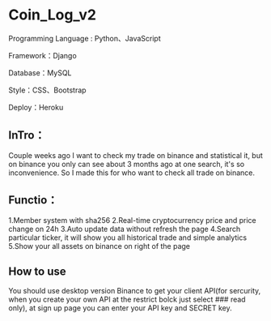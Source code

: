 # Coin_Log_v2

Programming Language : Python、JavaScript

Framework：Django

Database：MySQL

Style：CSS、Bootstrap

Deploy：Heroku

## InTro：
Couple weeks ago I want to check my trade on binance and statistical it, but on binance you only can see about 3 months ago at one search, it's so inconvenience.
So I made this for who want to check all trade on binance.

## Functio：
1.Member system with sha256
2.Real-time cryptocurrency price and price change on 24h
3.Auto update data without refresh the page
4.Search particular ticker, it will show you all historical trade and simple analytics
5.Show your all assets on binance on right of the page

## How to use
You should use desktop version Binance to get your client API(for sercurity, when you create your own API at the restrict bolck just select ### read only), at sign up page you can enter your API key and SECRET key.
